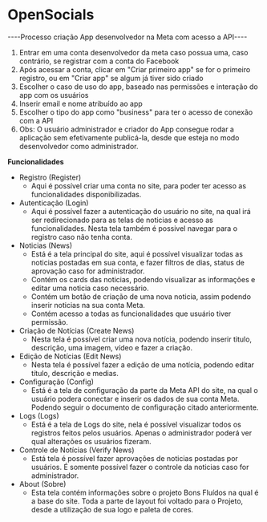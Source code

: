 # OpenSocials

 ----Processo criação App desenvolvedor na Meta com acesso a API----

1. Entrar em uma conta desenvolvedor da meta caso possua uma, caso contrário, se registrar com a conta do Facebook
2. Após acessar a conta, clicar em "Criar primeiro app" se for o primeiro registro, ou em "Criar app" se algum já tiver sido criado
3. Escolher o caso de uso do app, baseado nas permissões e interação do app com os usuários
4. Inserir email e nome  atribuído ao app
5. Escolher o tipo do app como "business" para ter o acesso de conexão com a API
6. Obs: O usuário administrador e criador do App consegue rodar a aplicação sem efetivamente publicá-la, desde que esteja no modo desenvolvedor como administrador.

**Funcionalidades** 

- Registro (Register)
    - Aqui é possível criar uma conta no site, para poder ter acesso as funcionalidades disponibilizadas.
- Autenticação (Login)
    - Aqui é possível fazer a autenticação do usuário no site, na qual irá ser redirecionado para as telas de noticias e acesso as funcionalidades. Nesta tela também é possivel navegar para o registro caso não tenha conta.
- Noticias (News)
    - Está é a tela principal do site, aqui é possível visualizar todas as noticias postadas em sua conta, e fazer filtros de dias, status de aprovação caso for administrador.
    - Contém os cards das noticias, podendo visualizar as informações e editar uma noticia caso necessário.
    - Contém um botão de criação de uma nova noticia, assim podendo inserir noticias na sua conta Meta.
    - Contém acesso a todas as funcionalidades que usuário tiver permissão.
- Criação de Notícias (Create News)
    - Nesta tela é possível criar uma nova notícia, podendo inserir titulo, descrição, uma imagem, vídeo e fazer a criação.
- Edição de Notícias  (Edit News)
    - Nesta tela é possível fazer a edição de uma notícia, podendo editar título, descrição e medias.
- Configuração (Config)
    - Está é a tela de configuração da parte da Meta API do site, na qual o usuário podera conectar e inserir os dados de sua conta Meta. Podendo seguir o documento de configuração citado anteriormente.
- Logs (Logs)
    - Está é a tela de Logs do site, nela é possível visualizar todos os registros feitos pelos usuários. Apenas o administrador poderá ver qual alterações os usuários fizeram.
- Controle de Notícias (Verify News)
    - Está tela é possível fazer aprovações de noticias postadas por usuários. É somente possível fazer o controle da noticias caso for administrador.
- About (Sobre)
    - Esta tela contém informações sobre o projeto Bons Fluídos na qual é a base do site. Toda a parte de layout foi voltado para o Projeto, desde a utilização de sua logo e paleta de cores.
